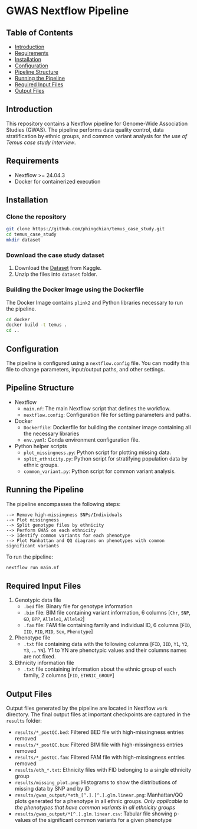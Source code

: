 # GWAS Nextflow Pipeline

## Table of Contents

- [Introduction](#introduction)
- [Requirements](#requirements)
- [Installation](#installation)
- [Configuration](#configuration)
- [Pipeline Structure](#pipeline-structure)
- [Running the Pipeline](#running-the-pipeline)
- [Required Input Files](#required-input-files)
- [Output Files](#output-files)


## Introduction

This repository contains a Nextflow pipeline for Genome-Wide Association Studies (GWAS). The pipeline performs data quality control, data stratification by ethnic groups, and common variant analysis for *the use of Temus case study interview*.

## Requirements

- Nextflow >= 24.04.3
- Docker for containerized execution

## Installation

### Clone the repository

```bash
git clone https://github.com/phingchian/temus_case_study.git
cd temus_case_study
mkdir dataset
```

### Download the case study dataset

1. Download the [Dataset](https://www.kaggle.com/datasets/103b608eea3a94c5c98260738d80039c5573eb7f80dc0a8e4f865cb90fbc6ea4?resource=download) from Kaggle.
2. Unzip the files into `dataset` folder.


### Building the Docker Image using the Dockerfile

The Docker Image contains `plink2` and Python libraries necessary to run the pipeline.

```bash
cd docker
docker build -t temus .
cd ..
```

## Configuration

The pipeline is configured using a `nextflow.config` file. You can modify this file to change parameters, input/output paths, and other settings.

## Pipeline Structure

- Nextflow
    - `main.nf`: The main Nextflow script that defines the workflow.
    - `nextflow.config`: Configuration file for setting parameters and paths.
- Docker
    - `Dockerfile`: Dockerfile for building the container image containing all the necessary libraries
    - `env.yaml`: Conda environment configuration file.
- Python helper scripts
    - `plot_missingness.py`: Python script for plotting missing data.
    - `split_ethnicity.py`: Python script for stratifying population data by ethnic groups.
    - `common_variant.py`: Python script for common variant analysis.

## Running the Pipeline

The pipeline encompasses the following steps:

```
--> Remove high-missingness SNPs/Individuals 
--> Plot missingness 
--> Split genotype files by ethnicity 
--> Perform GWAS on each ethnicity 
--> Identify common variants for each phenotype 
--> Plot Manhattan and QQ diagrams on phenotypes with common significant variants
```

To run the pipeline:

```bash
nextflow run main.nf
```

## Required Input Files

1. Genotypic data file
    - `.bed` file: Binary file for genotype information
    - `.bim` file: BIM file containing variant information, 6 columns [`Chr`, `SNP`, `GD`, `BPP`, `Allele1`, `Allele2`]
    - `.fam` file: FAM file containing family and individual ID, 6 columns [`FID`, `IID`, `PID`, `MID`, `Sex`, `Phenotype`]
2. Phenotype file
    - `.txt` file containing data with the following columns [`FID`, `IID`, `Y1`, `Y2`, `Y3`, ... `YN`]. Y1 to YN are phenotypic values and their columns names are not fixed.
3. Ethnicity information file
    - `.txt` file containing information about the ethnic group of each family, 2 columns [`FID`, `ETHNIC_GROUP`]

## Output Files

Output files generated by the pipeline are located in Nextflow `work` directory. The final output files at important checkpoints are captured in the `results` folder:
- `results/*_postQC.bed`: Filtered BED file with high-missingness entries removed
- `results/*_postQC.bim`: Filtered BIM file with high-missingness entries removed
- `results/*_postQC.fam`: Filtered FAM file with high-missingness entries removed
- `results/eth_*.txt`: Ethnicity files with FID belonging to a single ethnicity group
- `results/missing_plot.png`: Histograms to show the distributions of missing data by SNP and by ID
- `results/gwas_output/*eth_[^.].[^.].glm.linear.png`: Manhattan/QQ plots generated for a phenotype in all ethnic groups. *Only applicable to the phenotypes that have common variants in all ethnicity groups*
- `results/gwas_output/*[^.].glm.linear.csv`: Tabular file showing p-values of the significant common variants for a given phenotype



